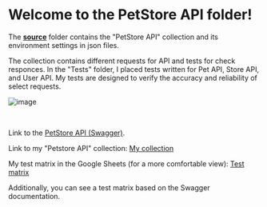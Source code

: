 <h1>Welcome to the PetStore API folder!</h1>
<div>
  <p>The <b><a href="https://github.com/nshubina/Portfolio/tree/a90f03b829b8e911c8094a874b3179af13f277a6/API%20Testing/PetStore%20API/source" 
              target="_blank">source</a></b> folder contains the "PetStore API" collection and its environment settings in json files. 
  </p>
  <p>The collection contains different requests for API and tests for check responces. In the "Tests" folder, I placed tests written for Pet API, Store API, and User API. My tests are designed to verify the accuracy and reliability of select requests.
  </p>
  <p>
    
  ![image](https://github.com/user-attachments/assets/3a78054f-b4dc-4078-a0c9-09da73866fa0)
  </p>

  
  </br>
<p>Link to the <a href="https://petstore.swagger.io/" target= "_blank"> PetStore API (Swagger)</a>. </p>
<p>Link to my "Petstore API" collection: <a href= "https://www.postman.com/dark-station-396690/workspace/public/collection/7763740-d9f1510d-14b4-41e2-930c-a90b9af3b274?action=share&creator=7763740" target="_blank">My collection</a> 
<p>My test matrix in the Google Sheets (for a more comfortable view): <a href = "https://docs.google.com/spreadsheets/d/1N70VN9s_XcXIRgzzyQb9CsFLrQD2diW9/edit?usp=sharing&ouid=108457983755801807376&rtpof=true&sd=true" target = "_blank">Test matrix</a></p>
</div>

<p>Additionally, you can see a test matrix based on the Swagger documentation.</p>
